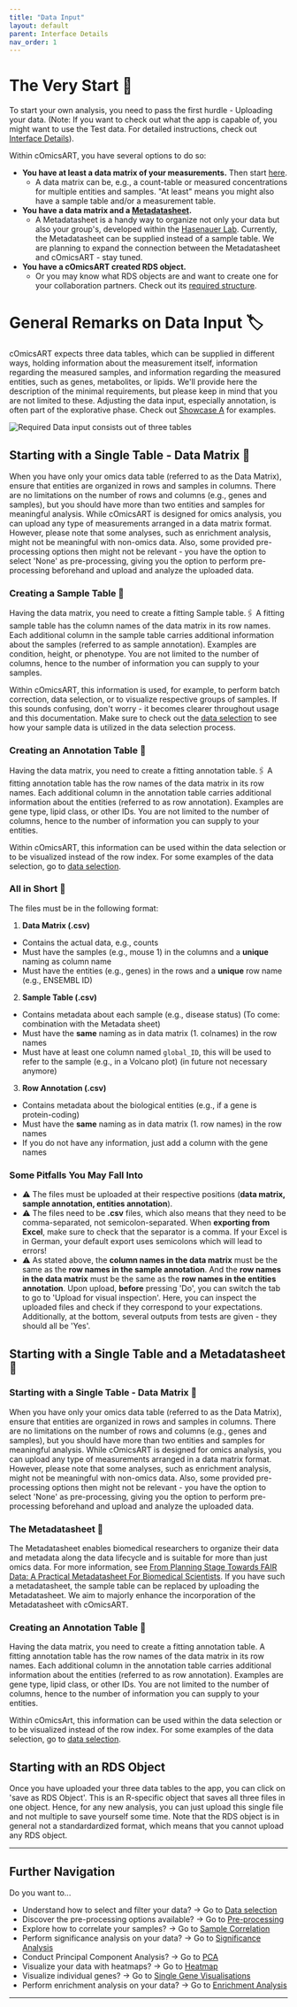 ```yaml
---
title: "Data Input"
layout: default
parent: Interface Details
nav_order: 1
---
```


# The Very Start 🚀
To start your own analysis, you need to pass the first hurdle - Uploading your data. (Note: If you want to check out what the app is capable of, you might want to use the Test data. For detailed instructions, check out [Interface Details](interface-details/selection.md)).

Within cOmicsART, you have several options to do so:

- **You have at least a data matrix of your measurements.** Then start [here](#starting-with-a-single-table).
  - A data matrix can be, e.g., a count-table or measured concentrations for multiple entities and samples. "At least" means you might also have a sample table and/or a measurement table.
- **You have a data matrix and a [Metadatasheet](https://www.nature.com/articles/s41597-024-03349-2).**
  - A Metadatasheet is a handy way to organize not only your data but also your group's, developed within the [Hasenauer Lab](https://www.mathematics-and-life-sciences.uni-bonn.de/en/research/hasenauer-group). Currently, the Metadatasheet can be supplied instead of a sample table. We are planning to expand the connection between the Metadatasheet and cOmicsART - stay tuned.
- **You have a cOmicsART created RDS object.**
  - Or you may know what RDS objects are and want to create one for your collaboration partners. Check out its [required structure](#advanced-rds-structure).

# General Remarks on Data Input 🏷️
cOmicsART expects three data tables, which can be supplied in different ways, holding information about the measurement itself, information regarding the measured samples, and information regarding the measured entities, such as genes, metabolites, or lipids. We'll provide here the description of the minimal requirements, but please keep in mind that you are not limited to these. Adjusting the data input, especially annotation, is often part of the explorative phase. Check out [Showcase A](showcases/showcase-a.md) for examples.

![Required Data input consists out of three tables](/cOmicsArt/assets/images/DataInputShiny.png)

## Starting with a Single Table - Data Matrix 📝
When you have only your omics data table (referred to as the Data Matrix), ensure that entities are organized in rows and samples in columns. There are no limitations on the number of rows and columns (e.g., genes and samples), but you should have more than two entities and samples for meaningful analysis. While cOmicsART is designed for omics analysis, you can upload any type of measurements arranged in a data matrix format. However, please note that some analyses, such as enrichment analysis, might not be meaningful with non-omics data. Also, some provided pre-processing options then might not be relevant - you have the option to select 'None' as pre-processing, giving you the option to perform pre-processing beforehand and upload and analyze the uploaded data.

### Creating a Sample Table 🔧
Having the data matrix, you need to create a fitting Sample table.🖇️ A fitting sample table has the column names of the data matrix in its row names. Each additional column in the sample table carries additional information about the samples (referred to as sample annotation). Examples are condition, height, or phenotype. You are not limited to the number of columns, hence to the number of information you can supply to your samples. 

Within cOmicsART, this information is used, for example, to perform batch correction, data selection, or to visualize respective groups of samples. If this sounds confusing, don't worry - it becomes clearer throughout usage and this documentation. Make sure to check out the [data selection](02-selection.md) to see how your sample data is utilized in the data selection process.

### Creating an Annotation Table 🔧
Having the data matrix, you need to create a fitting annotation table.🖇️ A fitting annotation table has the row names of the data matrix in its row names. Each additional column in the annotation table carries additional information about the entities (referred to as row annotation). Examples are gene type, lipid class, or other IDs. You are not limited to the number of columns, hence to the number of information you can supply to your entities.

Within cOmicsART, this information can be used within the data selection or to be visualized instead of the row index. For some examples of the data selection, go to [data selection](02-selection.md).

### All in Short 🎁
The files must be in the following format:<br>
1. **Data Matrix (.csv)** <br>
  - Contains the actual data, e.g., counts<br>
  - Must have the samples (e.g., mouse 1) in the columns and a **unique** naming as column name<br>
  - Must have the entities (e.g., genes) in the rows and a **unique** row name (e.g., ENSEMBL ID)<br>
2. **Sample Table (.csv)** <br>
  - Contains metadata about each sample (e.g., disease status) (To come: combination with the Metadata sheet)<br>
  - Must have the **same** naming as in data matrix (1. colnames) in the row names<br>
  - Must have at least one column named `global_ID`, this will be used to refer to the sample (e.g., in a Volcano plot) (in future not necessary anymore)<br>
3. **Row Annotation (.csv)** <br>
  - Contains metadata about the biological entities (e.g., if a gene is protein-coding)<br>
  - Must have the **same** naming as in data matrix (1. row names) in the row names<br>
  - If you do not have any information, just add a column with the gene names<br>

### Some Pitfalls You May Fall Into
- ⚠️ The files must be uploaded at their respective positions (**data matrix, sample annotation, entities annotation**).
- ⚠️ The files need to be **.csv** files, which also means that they need to be comma-separated, not semicolon-separated. When **exporting from Excel**, make sure to check that the separator is a comma. If your Excel is in German, your default export uses semicolons which will lead to errors!
- ⚠️ As stated above, the **column names in the data matrix** must be the same as the **row names in the sample annotation**. And the **row names in the data matrix** must be the same as the **row names in the entities annotation**. Upon upload, **before** pressing 'Do', you can switch the tab to go to 'Upload for visual inspection'. Here, you can inspect the uploaded files and check if they correspond to your expectations. Additionally, at the bottom, several outputs from tests are given - they should all be 'Yes'.

## Starting with a Single Table and a Metadatasheet 📝 

### Starting with a Single Table - Data Matrix 📝
When you have only your omics data table (referred to as the Data Matrix), ensure that entities are organized in rows and samples in columns. There are no limitations on the number of rows and columns (e.g., genes and samples), but you should have more than two entities and samples for meaningful analysis. While cOmicsART is designed for omics analysis, you can upload any type of measurements arranged in a data matrix format. However, please note that some analyses, such as enrichment analysis, might not be meaningful with non-omics data. Also, some provided pre-processing options then might not be relevant - you have the option to select 'None' as pre-processing, giving you the option to perform pre-processing beforehand and upload and analyze the uploaded data.

### The Metadatasheet 🚀
The Metadatasheet enables biomedical researchers to organize their data and metadata along the data lifecycle and is suitable for more than just omics data. For more information, see [From Planning Stage Towards FAIR Data: A Practical Metadatasheet For Biomedical Scientists](https://www.nature.com/articles/s41597-024-03349-2). If you have such a metadatasheet, the sample table can be replaced by uploading the Metadatasheet. We aim to majorly enhance the incorporation of the Metadatasheet with cOmicsART.

### Creating an Annotation Table 🔧
Having the data matrix, you need to create a fitting annotation table. A fitting annotation table has the row names of the data matrix in its row names. Each additional column in the annotation table carries additional information about the entities (referred to as row annotation). Examples are gene type, lipid class, or other IDs. You are not limited to the number of columns, hence to the number of information you can supply to your entities.

Within cOmicsArt, this information can be used within the data selection or to be visualized instead of the row index. For some examples of the data selection, go to [data selection](02-selection.md).

## Starting with an RDS Object 
Once you have uploaded your three data tables to the app, you can click on 'save as RDS Object'. This is an R-specific object that saves all three files in one object. Hence, for any new analysis, you can just upload this single file and not multiple to save yourself some time. Note that the RDS object is in general not a standardardized format, which means that you cannot upload any RDS object.

---

## Further Navigation

Do you want to...

- Understand how to select and filter your data? → Go to [Data selection](02-selection.md)
- Discover the pre-processing options available? → Go to [Pre-processing](03-pre-processing.md)
- Explore how to correlate your samples? → Go to [Sample Correlation](04-sample-correlation.md)
- Perform significance analysis on your data? → Go to [Significance Analysis](05-significance-analysis.md)
- Conduct Principal Component Analysis? → Go to [PCA](06-pca.md)
- Visualize your data with heatmaps? → Go to [Heatmap](07-heatmap.md)
- Visualize individual genes? → Go to [Single Gene Visualisations](08-single-gene-visualisations.md)
- Perform enrichment analysis on your data? → Go to [Enrichment Analysis](09-enrichment-analysis.md)

---
